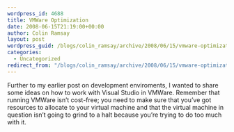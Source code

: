 ```yaml
---
wordpress_id: 4688
title: VMWare Optimization
date: 2008-06-15T21:19:00+00:00
author: Colin Ramsay
layout: post
wordpress_guid: /blogs/colin_ramsay/archive/2008/06/15/vmware-optimization.aspx
categories:
  - Uncategorized
redirect_from: "/blogs/colin_ramsay/archive/2008/06/15/vmware-optimization.aspx/"
---
```

Further to my earlier post on development enviroments, I wanted to share some ideas on how to work with Visual Studio in VMWare. Remember that running VMWare isn&#8217;t cost-free; you need to make sure that you&#8217;ve got resources to allocate to your virtual machine and that the virtual machine in question isn&#8217;t going to grind to a halt because you&#8217;re trying to do too much with it.

&nbsp;